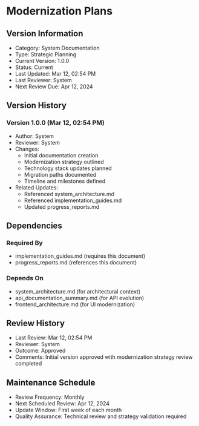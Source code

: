 # Modernization Plans

## Version Information
- Category: System Documentation
- Type: Strategic Planning
- Current Version: 1.0.0
- Status: Current
- Last Updated: Mar 12, 02:54 PM
- Last Reviewer: System
- Next Review Due: Apr 12, 2024

## Version History
### Version 1.0.0 (Mar 12, 02:54 PM)
- Author: System
- Reviewer: System
- Changes:
  - Initial documentation creation
  - Modernization strategy outlined
  - Technology stack updates planned
  - Migration paths documented
  - Timeline and milestones defined
- Related Updates:
  - Referenced system_architecture.md
  - Referenced implementation_guides.md
  - Updated progress_reports.md

## Dependencies
### Required By
- implementation_guides.md (requires this document)
- progress_reports.md (references this document)

### Depends On
- system_architecture.md (for architectural context)
- api_documentation_summary.md (for API evolution)
- frontend_architecture.md (for UI modernization)

## Review History
- Last Review: Mar 12, 02:54 PM
- Reviewer: System
- Outcome: Approved
- Comments: Initial version approved with modernization strategy review completed

## Maintenance Schedule
- Review Frequency: Monthly
- Next Scheduled Review: Apr 12, 2024
- Update Window: First week of each month
- Quality Assurance: Technical review and strategy validation required 